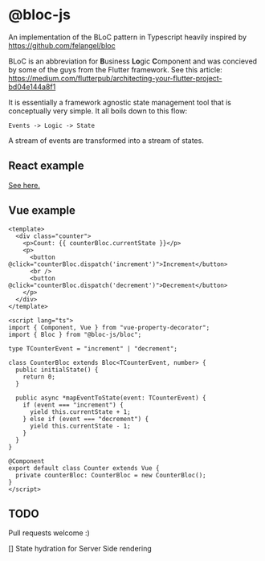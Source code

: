 # @bloc-js

An implementation of the BLoC pattern in Typescript heavily inspired by
https://github.com/felangel/bloc

BLoC is an abbreviation for **B**usiness **Lo**gic **C**omponent and was
concieved by some of the guys from the Flutter framework. See this article:
https://medium.com/flutterpub/architecting-your-flutter-project-bd04e144a8f1

It is essentially a framework agnostic state management tool that is
conceptually very simple. It all boils down to this flow:

```
Events -> Logic -> State
```

A stream of events are transformed into a stream of states.

## React example

[See here.](packages/react-bloc/example)

## Vue example

```vue
<template>
  <div class="counter">
    <p>Count: {{ counterBloc.currentState }}</p>
    <p>
      <button @click="counterBloc.dispatch('increment')">Increment</button>
      <br />
      <button @click="counterBloc.dispatch('decrement')">Decrement</button>
    </p>
  </div>
</template>

<script lang="ts">
import { Component, Vue } from "vue-property-decorator";
import { Bloc } from "@bloc-js/bloc";

type TCounterEvent = "increment" | "decrement";

class CounterBloc extends Bloc<TCounterEvent, number> {
  public initialState() {
    return 0;
  }

  public async *mapEventToState(event: TCounterEvent) {
    if (event === "increment") {
      yield this.currentState + 1;
    } else if (event === "decrement") {
      yield this.currentState - 1;
    }
  }
}

@Component
export default class Counter extends Vue {
  private counterBloc: CounterBloc = new CounterBloc();
}
</script>
```

## TODO

Pull requests welcome :)

[] State hydration for Server Side rendering
